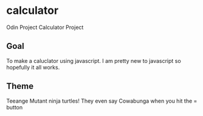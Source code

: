 # calculator
Odin Project Calculator Project

## Goal
To make a caluclator using javascript. I am pretty new to javascript so hopefully it all works. 

## Theme
Teeange Mutant ninja turtles! They even say Cowabunga when you hit the = button

